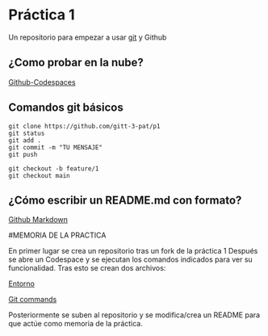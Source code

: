 # Práctica 1

Un repositorio para empezar a usar [git](https://git-scm.com/) y Github

## ¿Como probar en la nube?

[Github-Codespaces](https://github.com/features/codespaces)

## Comandos git básicos

```
git clone https://github.com/gitt-3-pat/p1
git status
git add .
git commit -m "TU MENSAJE"
git push

git checkout -b feature/1
git checkout main
```

## ¿Cómo escribir un README.md con formato?

[Github Markdown](https://docs.github.com/es/get-started/writing-on-github/getting-started-with-writing-and-formatting-on-github/basic-writing-and-formatting-syntax)


#MEMORIA DE LA PRACTICA

En primer lugar se crea un repositorio tras un fork de la práctica 1
Después se abre un Codespace y se ejecutan los comandos indicados para
ver su funcionalidad.
Tras esto se crean dos archivos: 

[Entorno](https://github.com/Ahcelf/p1-fork/blob/main/entorno.pdf)

[Git commands](https://github.com/Ahcelf/p1-fork/blob/main/git.pdf)

Posteriormente se suben al repositorio y se modifica/crea un README para
que actúe como memoria de la práctica.